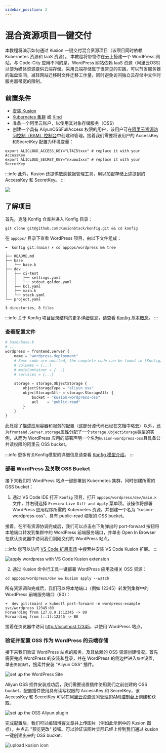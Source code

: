 ```yaml
---
sidebar_position: 2
---
```


# 混合资源项目一键交付

本教程将演示如何通过 Kusion 一键交付混合资源项目（该项目同时依赖 Kubernetes 资源和 IaaS 资源）。
本教程将带领你在云上搭建一个 WordPress 网站。与 Code-City 应用不同的是，WordPress 网站依赖 IaaS 资源（阿里云OSS）以便为媒体资源提供云端存储。采用云端存储属于很常见的实践，可以节省服务器的磁盘空间，减轻网站迁移时文件迁移工作量，同时避免访问独立云存储中文件时服务器带宽的限制。

## 前置条件

- [安装 Kusion](/docs/user_docs/getting-started/install)
- [Kubernetes 集群](https://kubernetes.io/) 或 [Kind](https://kind.sigs.k8s.io/)
- 准备一个阿里云账户，以使用其对象存储服务（OSS）
- 创建一个具有 AliyunOSSFullAccess 权限的用户，该用户可在[阿里云资源访问控制（RAM）控制台](https://ram.console.aliyun.com/users/)中创建和管理。接着我们需要将该用户的 AccessKey 和SecretKey 配置为环境变量：

```shell
export ALICLOUD_ACCESS_KEY="LTAI5txxx" # replace it with your AccessKey
export ALICLOUD_SECRET_KEY="nxuowIxxx" # replace it with your SecretKey
```

:::info
此外，Kusion 还提供敏感数据管理工具，用以加密存储上述提到的 AccessKey 和 SecretKey。
:::

![](/img/docs/user_docs/getting-started/set-oss-access.png)

## 了解项目 

首先，克隆 Konfig 仓库并进入 Konfig 目录：

```shell
git clone git@github.com:KusionStack/konfig.git && cd konfig
```

在 `appops/` 目录下查看 WordPress 项目，由以下文件组成：

```shell
➜  konfig git:(main) ✗ cd appops/wordpress && tree
.
├── README.md
├── base
│   └── base.k
├── dev
│   ├── ci-test
│   │   ├── settings.yaml
│   │   └── stdout.golden.yaml
│   ├── kcl.yaml
│   ├── main.k
│   └── stack.yaml
└── project.yaml

3 directories, 8 files
```

:::info
关于 Konfig 项目目录结构的更多详细信息，请查看 [Konfig 基本概念](/docs/user_docs/concepts/konfig)。
:::

### 查看配置文件

```python
# base/base.k
# ...
wordpress = frontend.Server {
    name = "wordpress-deployment"
    # Some code are omitted, the complete code can be found in [Konfig/appops/wordpress](https://github.com/KusionStack/konfig/tree/main/wordpress/base/base.k)
    # volumes = {...}
    # mainContainer = {...}
    # services = {...}
    
    storage = storage.ObjectStorage {
        objectStorageType = "aliyun_oss"
        objectStorageAttr = storage.StorageAttr {
            bucket = "kusion-wordpress-oss"
            acl    = "public-read"
        }
    }
}
```

此处除了描述应用容器和服务的配置（这部分源代码已经在文档中略去）以外，还为`frontend.Server.storage`属性分配了一个`storage.ObjectStorage`类型的实例，从而为 WordPress 应用的部署声明一个名为`kusion-wordpress-oss`且具备公共读权限的阿里云 OSS bucket。

:::info
更多有关Konfig模型的详细信息请查看 [Konfig 模型介绍](https://github.com/KusionStack/konfig)。
:::

### 部署 WordPress 及关联 OSS Bucket

接下来我们将 WordPress 站点一键部署到 Kubernetes 集群，同时创建所需的 OSS bucket：

1. 通过 VS Code IDE 打开 `Konfig` 项目，打开 `appops/wordpress/dev/main.k` 文件，并右键选择 `Preview Live Diff and Apply` 菜单项。该操作将部署 WordPress 应用程序所需的 Kubernetes 资源，并创建一个名为 “kusion-wordpress-oss”、具有 public-read 权限的 OSS bucket。

接着，在所有资源协调完成后，我们可以点击右下角弹出的 port-forward 按钮将本地端口转发到集群中的 WordPress 前端服务端口，并单击 Open In Browser 在默认浏览器中访问我们刚刚交付的 WordPress 站点。

:::info
您可以访问 [VS Code 扩展市场](https://marketplace.visualstudio.com/items?itemName=KusionStack.kusion) 中搜索并安装 VS Code Kusion 扩展。
:::

![apply wordpress with VS Code Kusion extension](/img/docs/user_docs/getting-started/wordpress-apply.gif)

2. 通过 Kusion 命令行工具一键部署 WordPress 应用及相关 OSS 资源：

```shell
cd appops/wordpress/dev && kusion apply --watch
```
所有资源调和完成后，我们可以将本地端口（例如 12345）转发到集群中的 WordPress 前端服务端口（80）：

```shell
➜  dev git:(main) ✗ kubectl port-forward -n wordpress-example svc/wordpress 12345:80
Forwarding from 127.0.0.1:12345 -> 80
Forwarding from [::1]:12345 -> 80
```

接着在浏览器中访问 [http://localhost:12345](http://localhost:12345)，以使用 WordPress 站点。

### 验证并配置 OSS 作为 WordPress 的云端存储

接下来我们验证 WordPress 站点的服务，及其依赖的 OSS 资源创建情况。首先需要完成 WordPress 的安装和登录，并在 WordPress 的侧边栏进入`插件`设置，单击`安装插件`，搜索并安装 “Aliyun OSS” 插件。

![set up the WordPress Site](/img/docs/user_docs/getting-started/wordpress-setup.gif)

Aliyun OSS 插件安装成功后，我们需要设置插件使用我们之前创建的 OSS bucket，配置插件使用具有读写权限的 AccessKey 和 SecretKey，该 AccessKey 和 SecretKey 可以在[阿里云资源访问管理(RAM)控制台](https://ram.console.aliyun.com/users/)上创建和获取。

![set up the OSS Aliyun plugin](/img/docs/user_docs/getting-started/wordpress-setup-plugin.gif)

完成配置后，我们可以编辑博客文章并上传图片（例如此示例中的 Kusion 图标），并点击 "预览更改" 按钮。可以验证该图片实际已经上传到我们通过 kusion 一键创建出来的 OSS bucket.

![upload kusion icon](/img/docs/user_docs/getting-started/wordpress-oss-validation.gif)
